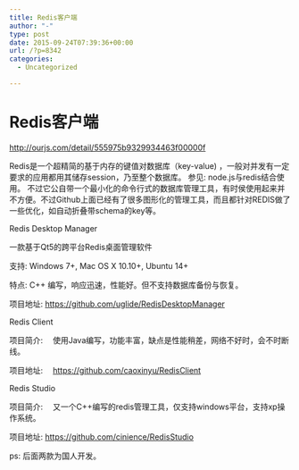 ```yaml
---
title: Redis客户端
author: "-"
type: post
date: 2015-09-24T07:39:36+00:00
url: /?p=8342
categories:
  - Uncategorized

---
```

# Redis客户端
http://ourjs.com/detail/555975b9329934463f00000f

Redis是一个超精简的基于内存的键值对数据库（key-value) ，一般对并发有一定要求的应用都用其储存session，乃至整个数据库。 参见:  node.js与redis结合使用。 不过它公自带一个最小化的命令行式的数据库管理工具，有时侯使用起来并不方便。不过Github上面已经有了很多图形化的管理工具，而且都针对REDIS做了一些优化，如自动折叠带schema的key等。
  
Redis Desktop Manager

一款基于Qt5的跨平台Redis桌面管理软件
  
支持: Windows 7+, Mac OS X 10.10+, Ubuntu 14+

特点:  C++ 编写，响应迅速，性能好。但不支持数据库备份与恢复。

项目地址:  https://github.com/uglide/RedisDesktopManager
  
Redis Client
  
项目简介: 　使用Java编写，功能丰富，缺点是性能稍差，网络不好时，会不时断线。

项目地址: 　https://github.com/caoxinyu/RedisClient
  
Redis Studio

项目简介: 　又一个C++编写的redis管理工具，仅支持windows平台，支持xp操作系统。

项目地址:  https://github.com/cinience/RedisStudio
  
ps: 后面两款为国人开发。
